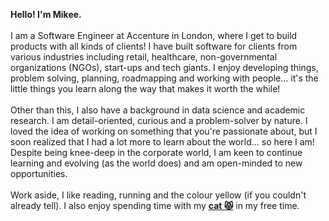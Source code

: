 **Hello! I'm Mikee.**
\
\
I am a Software Engineer at Accenture in London, where I get to build products with all kinds of clients! I have built software for clients from various industries including retail, healthcare, non-governmental organizations (NGOs), start-ups and tech giants. I enjoy developing things, problem solving, planning, roadmapping and working with people... it's the little things you learn along the way that makes it worth the while!
\
\
Other than this, I also have a background in data science and academic research. I am detail-oriented, curious and a problem-solver by nature. I loved the idea of working on something that you're passionate about, but I soon realized that I had a lot more to learn about the world... so here I am! Despite being knee-deep in the corporate world, I am keen to continue learning and evolving (as the world does) and am open-minded to new opportunities.
\
\
Work aside, I like reading, running and the colour yellow (if you couldn't already tell). I also enjoy spending time with my **[cat 😾](/cat/)** in my free time.
